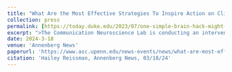 ```yaml
---
title: "What Are the Most Effective Strategies To Inspire Action on Climate Change?"
collection: press
permalink: [https://today.duke.edu/2023/07/one-simple-brain-hack-might-boost-learning-and-improve-mental-health](https://www.asc.upenn.edu/news-events/news/what-are-most-effective-strategies-inspire-action-climate-change)
excerpt: ">The Communication Neuroscience Lab is conducting an intervention tournament, testing strategies to change beliefs and intentions regarding climate change."
date: 2024-3-18
venue: 'Annenberg News'
paperurl: 'https://www.asc.upenn.edu/news-events/news/what-are-most-effective-strategies-inspire-action-climate-change'
citation: 'Hailey Reissman, Annenberg News, 03/18/24'
---
```

